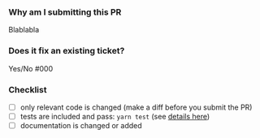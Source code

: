 ### Why am I submitting this PR

Blablabla

### Does it fix an existing ticket?

Yes/No #000

### Checklist

- [ ] only relevant code is changed (make a diff before you submit the PR)
- [ ] tests are included and pass: `yarn test` (see [details here](https://github.com/i18next/i18next-parser/blob/master/docs/development.md#tests))
- [ ] documentation is changed or added
